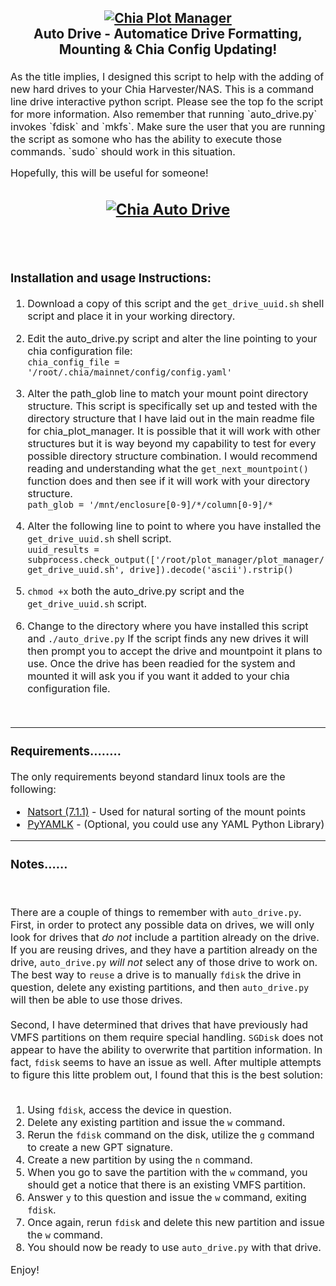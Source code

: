 <h2 align="center">
  <a name="chia_drive_logo" href="https://github.com/rjsears/chia_plot_manager"><img src="https://github.com/rjsears/chia_plot_manager/blob/main/images/chia_plot_manager_v2.png" alt="Chia Plot Manager"></a><br>
Auto Drive - Automatice Drive Formatting, Mounting & Chia Config Updating!
  <p align="center">

  </h2>
  </p>
  <p align="left"><font size="3">
As the title implies, I designed this script to help with the adding of new hard drives to your Chia Harvester/NAS. This is a command line drive interactive python script. Please see the top fo the script for more information. Also remember that running `auto_drive.py` invokes `fdisk` and `mkfs`. Make sure the user that you are running the
script as somone who has the ability to execute those commands. `sudo` should work in this situation.
  
  Hopefully, this will be useful for someone!
  
  
<h2 align="center">
  <a name="chia_auto_drive_screen" href="https://github.com/rjsears/chia_plot_manager/tree/main/auto_drive"><img src="https://github.com/rjsears/chia_plot_manager/blob/main/images/chia_auto_drive_output.png" alt="Chia Auto Drive"></a><br>
  <br><br>
</h2>  
  <h3>Installation and usage Instructions:</h3>
  
  1) Download a copy of this script and the `get_drive_uuid.sh` shell script and place it in your working directory.
  
  2) Edit the auto_drive.py script and alter the line pointing to your chia configuration file:<br>
     `chia_config_file = '/root/.chia/mainnet/config/config.yaml'`
  
  3) Alter the path_glob line to match your mount point directory structure. This script is specifically set up and tested
     with the directory structure that I have laid out in the main readme file for chia_plot_manager. It is possible that 
     it will work with other structures but it is way beyond my capability to test for every possible directory structure
     combination. I would recommend reading and understanding what the `get_next_mountpoint()` function does and then 
     see if it will work with your directory structure.<br>
     `path_glob = '/mnt/enclosure[0-9]/*/column[0-9]/*`

  4) Alter the following line to point to where you have installed the `get_drive_uuid.sh` shell script.<br>
     `uuid_results = subprocess.check_output(['/root/plot_manager/plot_manager/get_drive_uuid.sh', drive]).decode('ascii').rstrip()` 
  
  5) `chmod +x` both the auto_drive.py script and the `get_drive_uuid.sh` script.
  
  6) Change to the directory where you have installed this script and `./auto_drive.py` If the script finds any new drives it will
     then prompt you to accept the drive and mountpoint it plans to use. Once the drive has been readied for the system and mounted
     it will ask you if you want it added to your chia configuration file.
  
  <br><hr>
  <h3>Requirements........</h3>
  
  The only requirements beyond standard linux tools are the following:
  
  <ul>
  <li><a href="https://pypi.org/project/natsort/">Natsort (7.1.1)</a> - Used for natural sorting of the mount points</li>
  <li><a href="https://pypi.org/project/PyYAML/">PyYAMLK</a> - (Optional, you could use any YAML Python Library)</li>
 </ul>
  
  <hr>
  
  <h3>Notes......</h3><br>
  
  There are a couple of things to remember with `auto_drive.py`. First, in order to protect any possible data on drives, we will only 
  look for drives that <em>do not</em> include a partition already on the drive. If you are reusing drives, and they have a partition
  already on the drive, `auto_drive.py` <em>will not</em> select any of those drive to work on. The best way to `reuse` a drive is to
  manually `fdisk` the drive in question, delete any existing partitions, and then `auto_drive.py` will then be able to use those
  drives. <br>
  <br>
  Second, I have determined that drives that have previously had VMFS partitions on them require special handling. `SGDisk` does not
  appear to have the ability to overwrite that partition information. In fact, `fdisk` seems to have an issue as well. After multiple
  attempts to figure this litte problem out, I found that this is the best solution:<br><br>
  
  1) Using `fdisk`, access the device in question.
  2) Delete any existing partition and issue the `w` command.
  3) Rerun the `fdisk` command on the disk, utilize the `g` command to create a new GPT signature.
  4) Create a new partition by using the `n` command.
  5) When you go to save the partition with the `w` command, you should get a notice that there is an existing VMFS partition.
  6) Answer `y` to this question and issue the `w` command, exiting `fdisk`.
  7) Once again, rerun `fdisk` and delete this new partition and issue the `w` command. 
  8) You should now be ready to use `auto_drive.py` with that drive. 
  
  
  Enjoy!
